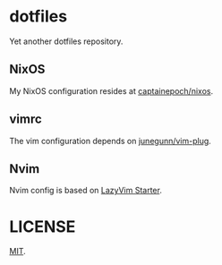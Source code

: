 # dotfiles

Yet another dotfiles repository.

## NixOS

My NixOS configuration resides at [captainepoch/nixos][nixos].

## vimrc

The vim configuration depends on [junegunn/vim-plug][vim-plug].

## Nvim

Nvim config is based on [LazyVim Starter][lazyvim].

# LICENSE

[lazyvim]: https://github.com/LazyVim/starter
[nixos]: https://github.com/captainepoch/nixos
[vim-plug]: https://github.com/junegunn/vim-plug

[MIT](./COPYING).
